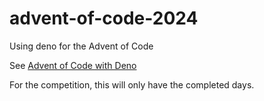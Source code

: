 # advent-of-code-2024
Using deno for the Advent of Code

See [Advent of Code with Deno](https://github.com/denoland/advent-of-code-2024)

For the competition, this will only have the completed days.

